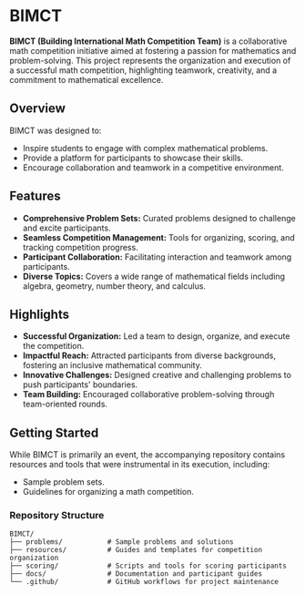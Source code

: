# BIMCT

**BIMCT (Building International Math Competition Team)** is a collaborative math competition initiative aimed at fostering a passion for mathematics and problem-solving. This project represents the organization and execution of a successful math competition, highlighting teamwork, creativity, and a commitment to mathematical excellence.

## Overview

BIMCT was designed to:
- Inspire students to engage with complex mathematical problems.
- Provide a platform for participants to showcase their skills.
- Encourage collaboration and teamwork in a competitive environment.

## Features

- **Comprehensive Problem Sets:** Curated problems designed to challenge and excite participants.
- **Seamless Competition Management:** Tools for organizing, scoring, and tracking competition progress.
- **Participant Collaboration:** Facilitating interaction and teamwork among participants.
- **Diverse Topics:** Covers a wide range of mathematical fields including algebra, geometry, number theory, and calculus.

## Highlights

- **Successful Organization:** Led a team to design, organize, and execute the competition.
- **Impactful Reach:** Attracted participants from diverse backgrounds, fostering an inclusive mathematical community.
- **Innovative Challenges:** Designed creative and challenging problems to push participants' boundaries.
- **Team Building:** Encouraged collaborative problem-solving through team-oriented rounds.

## Getting Started

While BIMCT is primarily an event, the accompanying repository contains resources and tools that were instrumental in its execution, including:
- Sample problem sets.
- Guidelines for organizing a math competition.

### Repository Structure

```plaintext
BIMCT/
├── problems/           # Sample problems and solutions
├── resources/          # Guides and templates for competition organization
├── scoring/            # Scripts and tools for scoring participants
├── docs/               # Documentation and participant guides
└── .github/            # GitHub workflows for project maintenance
